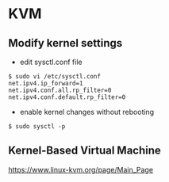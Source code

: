 # KVM 

## Modify kernel settings

* edit sysctl.conf file

```
$ sudo vi /etc/sysctl.conf
net.ipv4.ip_forward=1
net.ipv4.conf.all.rp_filter=0
net.ipv4.conf.default.rp_filter=0
```

* enable kernel changes without rebooting

```
$ sudo sysctl -p
```

## Kernel-Based Virtual Machine

https://www.linux-kvm.org/page/Main_Page
